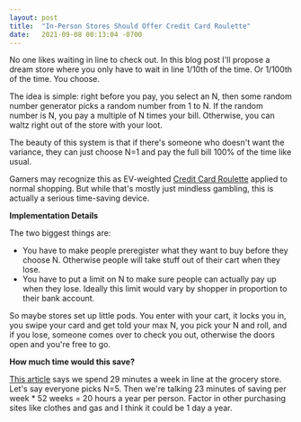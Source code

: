```yaml
---
layout: post
title:  "In-Person Stores Should Offer Credit Card Roulette"
date:   2021-09-08 00:13:04 -0700
---
```


No one likes waiting in line to check out. In this blog post I'll propose a dream store where you only have to wait in line 1/10th of the time. Or 1/100th of the time. You choose.

The idea is simple: right before you pay, you select an N, then some random number generator picks a random number from 1 to N. If the random number is N, you pay a multiple of N times your bill. Otherwise, you can waltz right out of the store with your loot.

The beauty of this system is that if there's someone who doesn't want the variance, they can just choose N=1 and pay the full bill 100% of the time like usual.

Gamers may recognize this as EV-weighted [Credit Card Roulette](https://en.wikipedia.org/wiki/Credit_card_roulette) applied to normal shopping. But while that's mostly just mindless gambling, this is actually a serious time-saving device.

**Implementation Details**

The two biggest things are:

- You have to make people preregister what they want to buy before they choose N. Otherwise people will take stuff out of their cart when they lose.
- You have to put a limit on N to make sure people can actually pay up when they lose. Ideally this limit would vary by shopper in proportion to their bank account.

So maybe stores set up little pods. You enter with your cart, it locks you in, you swipe your card and get told your max N, you pick your N and roll, and if you lose, someone comes over to check you out, otherwise the doors open and you're free to go.

**How much time would this save?**

[This article](https://stories.swns.com/news/wait-in-line-nearly-a-year-of-our-life-is-spent-in-queues-24514/) says we spend 29 minutes a week in line at the grocery store. Let's say everyone picks N=5. Then we're talking 23 minutes of saving per week * 52 weeks = 20 hours a year per person. Factor in other purchasing sites like clothes and gas and I think it could be 1 day a year.